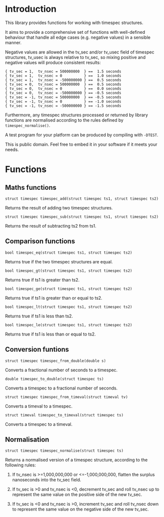 # Introduction

This library provides functions for working with timespec structures.

It aims to provide a comprehensive set of functions with well-defined behaviour
that handle all edge cases (e.g. negative values) in a sensible manner.

Negative values are allowed in the tv_sec and/or tv_usec field of timespec
structures, tv_usec is always relative to tv_sec, so mixing positive and
negative values will produce consistent results:

    { tv_sec = 1,  tv_nsec = 500000000  } ==  1.5 seconds
    { tv_sec = 1,  tv_nsec = 0          } ==  1.0 seconds
    { tv_sec = 1,  tv_nsec = -500000000 } ==  0.5 seconds
    { tv_sec = 0,  tv_nsec = 500000000  } ==  0.5 seconds
    { tv_sec = 0,  tv_nsec = 0          } ==  0.0 seconds
    { tv_sec = 0,  tv_nsec = -500000000 } == -0.5 seconds
    { tv_sec = -1, tv_nsec = 500000000  } == -0.5 seconds
    { tv_sec = -1, tv_nsec = 0          } == -1.0 seconds
    { tv_sec = -1, tv_nsec = -500000000 } == -1.5 seconds

Furthermore, any timespec structures processed or returned by library functions
are normalised according to the rules defined by `timespec_normalise()`.

A test program for your platform can be produced by compiling with `-DTEST`.

This is public domain. Feel free to embed it in your software if it meets your
needs.

# Functions

## Maths functions

`struct timespec timespec_add(struct timespec ts1, struct timespec ts2)`

Returns the result of adding two timespec structures.

`struct timespec timespec_sub(struct timespec ts1, struct timespec ts2)`

Returns the result of subtracting ts2 from ts1.

## Comparison functions

`bool timespec_eq(struct timespec ts1, struct timespec ts2)`

Returns true if the two timespec structures are equal.

`bool timespec_gt(struct timespec ts1, struct timespec ts2)`

Returns true if ts1 is greater than ts2.

`bool timespec_ge(struct timespec ts1, struct timespec ts2)`

Returns true if ts1 is greater than or equal to ts2.

`bool timespec_lt(struct timespec ts1, struct timespec ts2)`

Returns true if ts1 is less than ts2.

`bool timespec_le(struct timespec ts1, struct timespec ts2)`

Returns true if ts1 is less than or equal to ts2.

## Conversion funtions

`struct timespec timespec_from_double(double s)`

Converts a fractional number of seconds to a timespec.

`double timespec_to_double(struct timespec ts)`

Converts a timespec to a fractional number of seconds.

`struct timespec timespec_from_timeval(struct timeval tv)`

Converts a timeval to a timespec.

`struct timeval timespec_to_timeval(struct timespec ts)`

Converts a timespec to a timeval.

## Normalisation

`struct timespec timespec_normalise(struct timespec ts)`

Returns a normalised version of a timespec structure, according to the following
rules:

1. If tv_nsec is >=1,000,000,000 or <=-1,000,000,000, flatten the surplus
   nanoseconds into the tv_sec field.

2. If tv_sec is >0 and tv_nsec is <0, decrement tv_sec and roll tv_nsec up to
   represent the same value on the positive side of the new tv_sec.

3. If tv_sec is <0 and tv_nsec is >0, increment tv_sec and roll tv_nsec down to
   represent the same value on the negative side of the new tv_sec.
